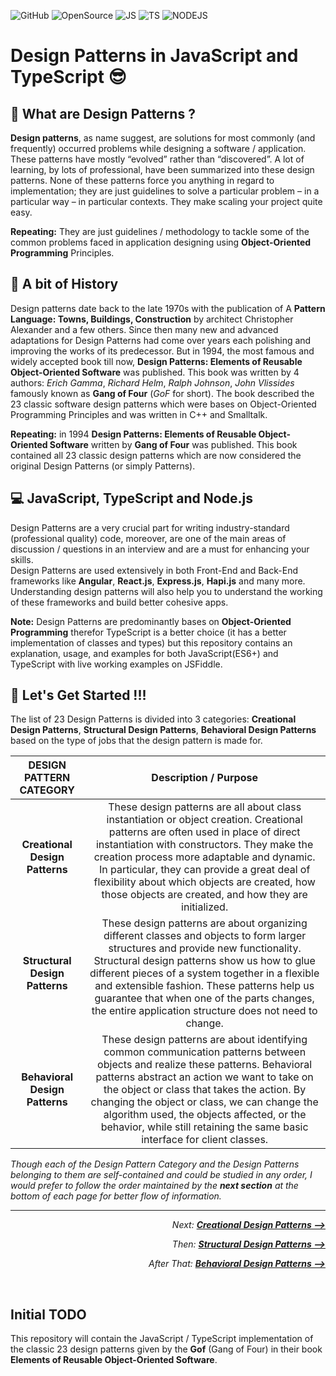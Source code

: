 ![GitHub](https://img.shields.io/github/license/Yash-Handa/Design-Patterns-in-JavaScript-and-TypeScript?style=for-the-badge)
![OpenSource](https://img.shields.io/badge/Open%20Source-000000?style=for-the-badge&logo=github)
![JS](https://img.shields.io/badge/Made%20For%20JS-FFD23C?style=for-the-badge&logo=javascript&logoColor=ffffff)
![TS](https://img.shields.io/badge/Made%20For%20TS-007ACC?style=for-the-badge&logo=typescript)
![NODEJS](https://img.shields.io/badge/Made%20For%20Node.js-339933?style=for-the-badge&logo=node.js&logoColor=white)

# Design Patterns in JavaScript and TypeScript :sunglasses:

## :thinking: What are Design Patterns ?

**Design patterns**, as name suggest, are solutions for most commonly (and frequently) occurred problems while designing a software / application. These patterns have mostly “evolved” rather than “discovered”. A lot of learning, by lots of professional, have been summarized into these design patterns. None of these patterns force you anything in regard to implementation; they are just guidelines to solve a particular problem – in a particular way – in particular contexts. They make scaling your project quite easy.

**Repeating:** They are just guidelines / methodology to tackle some of the common problems faced in application designing using **Object-Oriented Programming** Principles.

## :closed_book: A bit of History

Design patterns date back to the late 1970s with the publication of A **Pattern Language: Towns, Buildings, Construction** by architect Christopher Alexander and a few others. Since then many new and advanced adaptations for Design Patterns had come over years each polishing and improving the works of its predecessor. But in 1994, the most famous and widely accepted book till now, **Design Patterns: Elements of Reusable Object-Oriented Software** was published. This book was written by 4 authors: *Erich Gamma*, *Richard Helm*, *Ralph Johnson*, *John Vlissides* famously known as **Gang of Four** (*GoF* for short). The book described the 23 classic software design patterns which were bases on Object-Oriented Programming Principles and was written in C++ and Smalltalk.

**Repeating:** in 1994 **Design Patterns: Elements of Reusable Object-Oriented Software** written by **Gang of Four** was published. This book contained all 23 classic design patterns which are now considered the original Design Patterns (or simply Patterns).

## :computer: JavaScript, TypeScript and Node.js

Design Patterns are a very crucial part for writing industry-standard (professional quality) code, moreover, are one of the main areas of discussion / questions in an interview and are a must for enhancing your skills.  
Design Patterns are used extensively in both Front-End and Back-End frameworks like **Angular**, **React.js**, **Express.js**, **Hapi.js** and many more. Understanding design patterns will also help you to understand the working of these frameworks and build better cohesive apps.

**Note:** Design Patterns are predominantly bases on **Object-Oriented Programming** therefor TypeScript is a better choice (it has a better implementation of classes and types) but this repository contains an explanation, usage, and examples for both JavaScript(ES6+) and TypeScript with live working examples on JSFiddle.

## :racehorse: Let's Get Started !!!

The list of 23 Design Patterns is divided into 3 categories: **Creational Design Patterns**, **Structural Design Patterns**, **Behavioral Design Patterns** based on the type of jobs that the design pattern is made for.

| **DESIGN PATTERN CATEGORY**    | **Description / Purpose** |
|:------------------------------:|:-------------------------:|
| **Creational Design Patterns** | These design patterns are all about class instantiation or object creation. Creational patterns are often used in place of direct instantiation with constructors. They make the creation process more adaptable and dynamic. In particular, they can provide a great deal of flexibility about which objects are created, how those objects are created, and how they are initialized.|
| **Structural Design Patterns** | These design patterns are about organizing different classes and objects to form larger structures and provide new functionality. Structural design patterns show us how to glue different pieces of a system together in a flexible and extensible fashion. These patterns help us guarantee that when one of the parts changes, the entire application structure does not need to change.|
| **Behavioral Design Patterns** | These design patterns are about identifying common communication patterns between objects and realize these patterns. Behavioral patterns abstract an action we want to take on the object or class that takes the action. By changing the object or class, we can change the algorithm used, the objects affected, or the behavior, while still retaining the same basic interface for client classes.|

*Though each of the Design Pattern Category and the Design Patterns belonging to them are self-contained and could be studied in any order, I would prefer to follow the order maintained by the **next section** at the bottom of each page for better flow of information.*

<hr>
<div>
  <p align="right"><i>Next: <a href="/Creational Design Patterns/README.md"><b>Creational Design Patterns --></b></a></i></p>
  <p align="right"><i>Then: <a href="/Structural Design Patterns/README.md"><b>Structural Design Patterns --></b></a></i></p>
  <p align="right"><i>After That: <a href="/Behavioral Design Patterns/README.md"><b>Behavioral Design Patterns --></b></a></i></p><br>
</div>

## Initial TODO

This repository will contain the JavaScript / TypeScript implementation of the classic 23 design patterns given by the **Gof** (Gang of Four) in their book **Elements of Reusable Object-Oriented Software**.
